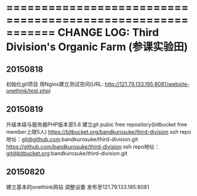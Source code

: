 ===========================================================
CHANGE LOG: Third Division's Organic Farm (参课实验田)
===========================================================

20150818
--------
初始化git项目
用Nginx建立测试空间(URL: http://121.79.133.195:8081/website-onethink/test.php)


20150819
--------
升级本级与服务器PHP版本至5.6
建立git pubic free repository(bitbucket free member上限5人)
    https://bitbucket.org/bandkurosuke/third-division
        ssh repo地址：git@github.com:bandkurosuke/third-division.git
    https://github.com/bandkurosuke/third-division
        ssh repo地址：git@bitbucket.org:bandkurosuke/third-division.git

20150820
--------
建立基本的onethink网站
调整设置
发布至121.79.133.195:8081
